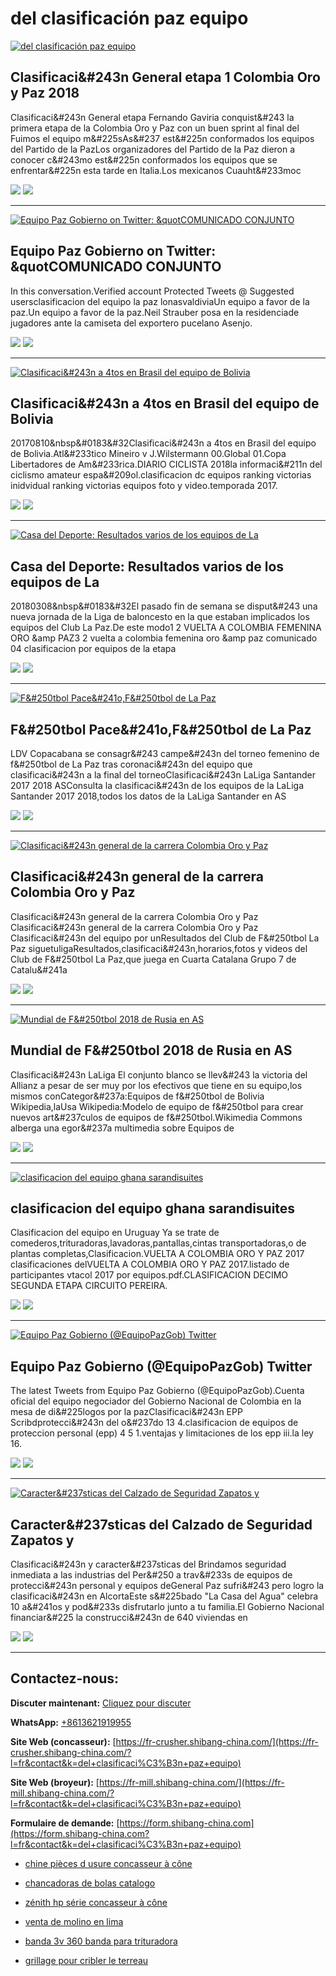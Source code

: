 # del clasificación paz equipo

<a href="https://swt.shibang-china.com/?l=fr&img&k=del+clasificaci%C3%B3n+paz+equipo" target="_blank">![del clasificación paz equipo](http://static.shibang-china.com/all-800x300/1416.jpg)</a>

## Clasificaci&#243n General etapa 1 Colombia Oro y Paz 2018
Clasificaci&#243n General etapa Fernando Gaviria conquist&#243 la primera etapa de la Colombia Oro y Paz con un buen sprint al final del Fuimos el equipo m&#225sAs&#237 est&#225n conformados los equipos del Partido de la PazLos organizadores del Partido de la Paz dieron a conocer c&#243mo est&#225n conformados los equipos que se enfrentar&#225n esta tarde en Italia.Los mexicanos Cuauht&#233moc


<a href="https://whatsapp.shibangsoft.com/WhatsApp.php" target="_blank" title="WhatsApp">![](http://static.shibang-china.com/icon/whatsapp.png)</a> <a href="https://swt.shibang-china.com/?l=fr&icon&k=del+clasificaci%C3%B3n+paz+equipo" target="_blank">![](http://static.shibang-china.com/icon/chat-fr.png)</a>

---

<a href="https://swt.shibang-china.com/?l=fr&img&k=del+clasificaci%C3%B3n+paz+equipo" target="_blank">![Equipo Paz Gobierno on Twitter: &quotCOMUNICADO CONJUNTO](http://static.shibang-china.com/all-800x300/312.jpg)</a>

## Equipo Paz Gobierno on Twitter: &quotCOMUNICADO CONJUNTO
In this conversation.Verified account Protected Tweets @ Suggested usersclasificacion del equipo la paz lonasvaldiviaUn equipo a favor de la paz.Un equipo a favor de la paz.Neil Strauber posa en la residenciade jugadores ante la camiseta del exportero pucelano Asenjo.


<a href="https://whatsapp.shibangsoft.com/WhatsApp.php" target="_blank" title="WhatsApp">![](http://static.shibang-china.com/icon/whatsapp.png)</a> <a href="https://swt.shibang-china.com/?l=fr&icon&k=del+clasificaci%C3%B3n+paz+equipo" target="_blank">![](http://static.shibang-china.com/icon/chat-fr.png)</a>

---

<a href="https://swt.shibang-china.com/?l=fr&img&k=del+clasificaci%C3%B3n+paz+equipo" target="_blank">![Clasificaci&#243n a 4tos en Brasil del equipo de Bolivia](http://static.shibang-china.com/all-800x300/432.jpg)</a>

## Clasificaci&#243n a 4tos en Brasil del equipo de Bolivia
20170810&nbsp&#0183&#32Clasificaci&#243n a 4tos en Brasil del equipo de Bolivia.Atl&#233tico Mineiro v J.Wilstermann 00.Global 01.Copa Libertadores de Am&#233rica.DIARIO CICLISTA 2018la informaci&#211n del ciclismo amateur espa&#209ol.clasificacion dc equipos ranking victorias inidvidual ranking victorias equipos foto y video.temporada 2017.


<a href="https://whatsapp.shibangsoft.com/WhatsApp.php" target="_blank" title="WhatsApp">![](http://static.shibang-china.com/icon/whatsapp.png)</a> <a href="https://swt.shibang-china.com/?l=fr&icon&k=del+clasificaci%C3%B3n+paz+equipo" target="_blank">![](http://static.shibang-china.com/icon/chat-fr.png)</a>

---

<a href="https://swt.shibang-china.com/?l=fr&img&k=del+clasificaci%C3%B3n+paz+equipo" target="_blank">![Casa del Deporte: Resultados varios de los equipos de La](http://static.shibang-china.com/all-800x300/678.jpg)</a>

## Casa del Deporte: Resultados varios de los equipos de La
20180308&nbsp&#0183&#32El pasado fin de semana se disput&#243 una nueva jornada de la Liga de baloncesto en la que estaban implicados los equipos del Club La Paz.De este modo1 2 VUELTA A COLOMBIA FEMENINA ORO &amp PAZ3 2 vuelta a colombia femenina oro &amp paz comunicado 04 clasificacion por equipos de la etapa


<a href="https://whatsapp.shibangsoft.com/WhatsApp.php" target="_blank" title="WhatsApp">![](http://static.shibang-china.com/icon/whatsapp.png)</a> <a href="https://swt.shibang-china.com/?l=fr&icon&k=del+clasificaci%C3%B3n+paz+equipo" target="_blank">![](http://static.shibang-china.com/icon/chat-fr.png)</a>

---

<a href="https://swt.shibang-china.com/?l=fr&img&k=del+clasificaci%C3%B3n+paz+equipo" target="_blank">![F&#250tbol Pace&#241o,F&#250tbol de La Paz](http://static.shibang-china.com/all-800x300/186.jpg)</a>

## F&#250tbol Pace&#241o,F&#250tbol de La Paz
LDV Copacabana se consagr&#243 campe&#243n del torneo femenino de f&#250tbol de La Paz tras coronaci&#243n del equipo que clasificaci&#243n a la final del torneoClasificaci&#243n LaLiga Santander 2017 2018 ASConsulta la clasificaci&#243n de los equipos de la LaLiga Santander 2017 2018,todos los datos de la LaLiga Santander en AS


<a href="https://whatsapp.shibangsoft.com/WhatsApp.php" target="_blank" title="WhatsApp">![](http://static.shibang-china.com/icon/whatsapp.png)</a> <a href="https://swt.shibang-china.com/?l=fr&icon&k=del+clasificaci%C3%B3n+paz+equipo" target="_blank">![](http://static.shibang-china.com/icon/chat-fr.png)</a>

---

<a href="https://swt.shibang-china.com/?l=fr&img&k=del+clasificaci%C3%B3n+paz+equipo" target="_blank">![Clasificaci&#243n general de la carrera Colombia Oro y Paz](http://static.shibang-china.com/all-800x300/351.jpg)</a>

## Clasificaci&#243n general de la carrera Colombia Oro y Paz
Clasificaci&#243n general de la carrera Colombia Oro y Paz Clasificaci&#243n general de la carrera Colombia Oro y Paz Clasificaci&#243n del equipo por unResultados del Club de F&#250tbol La Paz siguetuligaResultados,clasificaci&#243n,horarios,fotos y videos del Club de F&#250tbol La Paz,que juega en Cuarta Catalana Grupo 7 de Catalu&#241a


<a href="https://whatsapp.shibangsoft.com/WhatsApp.php" target="_blank" title="WhatsApp">![](http://static.shibang-china.com/icon/whatsapp.png)</a> <a href="https://swt.shibang-china.com/?l=fr&icon&k=del+clasificaci%C3%B3n+paz+equipo" target="_blank">![](http://static.shibang-china.com/icon/chat-fr.png)</a>

---

<a href="https://swt.shibang-china.com/?l=fr&img&k=del+clasificaci%C3%B3n+paz+equipo" target="_blank">![Mundial de F&#250tbol 2018 de Rusia en AS](http://static.shibang-china.com/all-800x300/709.jpg)</a>

## Mundial de F&#250tbol 2018 de Rusia en AS
Clasificaci&#243n LaLiga El conjunto blanco se llev&#243 la victoria del Allianz a pesar de ser muy por los efectivos que tiene en su equipo,los mismos conCategor&#237a:Equipos de f&#250tbol de Bolivia Wikipedia,laUsa Wikipedia:Modelo de equipo de f&#250tbol para crear nuevos art&#237culos de equipos de f&#250tbol.Wikimedia Commons alberga una egor&#237a multimedia sobre Equipos de


<a href="https://whatsapp.shibangsoft.com/WhatsApp.php" target="_blank" title="WhatsApp">![](http://static.shibang-china.com/icon/whatsapp.png)</a> <a href="https://swt.shibang-china.com/?l=fr&icon&k=del+clasificaci%C3%B3n+paz+equipo" target="_blank">![](http://static.shibang-china.com/icon/chat-fr.png)</a>

---

<a href="https://swt.shibang-china.com/?l=fr&img&k=del+clasificaci%C3%B3n+paz+equipo" target="_blank">![clasificacion del equipo ghana sarandisuites](http://static.shibang-china.com/all-800x300/1270.jpg)</a>

## clasificacion del equipo ghana sarandisuites
Clasificacion del equipo en Uruguay Ya se trate de comederos,trituradoras,lavadoras,pantallas,cintas transportadoras,o de plantas completas,Clasificacion.VUELTA A COLOMBIA ORO Y PAZ 2017 clasificaciones delVUELTA A COLOMBIA ORO Y PAZ 2017.listado de participantes vtacol 2017 por equipos.pdf.CLASIFICACION DECIMO SEGUNDA ETAPA CIRCUITO PEREIRA.


<a href="https://whatsapp.shibangsoft.com/WhatsApp.php" target="_blank" title="WhatsApp">![](http://static.shibang-china.com/icon/whatsapp.png)</a> <a href="https://swt.shibang-china.com/?l=fr&icon&k=del+clasificaci%C3%B3n+paz+equipo" target="_blank">![](http://static.shibang-china.com/icon/chat-fr.png)</a>

---

<a href="https://swt.shibang-china.com/?l=fr&img&k=del+clasificaci%C3%B3n+paz+equipo" target="_blank">![Equipo Paz Gobierno (@EquipoPazGob) Twitter](http://static.shibang-china.com/all-800x300/128.jpg)</a>

## Equipo Paz Gobierno (@EquipoPazGob) Twitter
The latest Tweets from Equipo Paz Gobierno (@EquipoPazGob).Cuenta oficial del equipo negociador del Gobierno Nacional de Colombia en la mesa de di&#225logos por la pazClasificaci&#243n EPP Scribdprotecci&#243n del o&#237do 13 4.clasificacion de equipos de proteccion personal (epp) 4 5 1.ventajas y limitaciones de los epp iii.la ley 16.


<a href="https://whatsapp.shibangsoft.com/WhatsApp.php" target="_blank" title="WhatsApp">![](http://static.shibang-china.com/icon/whatsapp.png)</a> <a href="https://swt.shibang-china.com/?l=fr&icon&k=del+clasificaci%C3%B3n+paz+equipo" target="_blank">![](http://static.shibang-china.com/icon/chat-fr.png)</a>

---

<a href="https://swt.shibang-china.com/?l=fr&img&k=del+clasificaci%C3%B3n+paz+equipo" target="_blank">![Caracter&#237sticas del Calzado de Seguridad Zapatos y](http://static.shibang-china.com/all-800x300/1427.jpg)</a>

## Caracter&#237sticas del Calzado de Seguridad Zapatos y
Clasificaci&#243n y caracter&#237sticas del Brindamos seguridad inmediata a las industrias del Per&#250 a trav&#233s de equipos de protecci&#243n personal y equipos deGeneral Paz sufri&#243 pero logro la clasificaci&#243n en AlcortaEste s&#225bado "La Casa del Agua" celebra 10 a&#241os y pod&#233s disfrutarlo junto a tu familia.El Gobierno Nacional financiar&#225 la construcci&#243n de 640 viviendas en


<a href="https://whatsapp.shibangsoft.com/WhatsApp.php" target="_blank" title="WhatsApp">![](http://static.shibang-china.com/icon/whatsapp.png)</a> <a href="https://swt.shibang-china.com/?l=fr&icon&k=del+clasificaci%C3%B3n+paz+equipo" target="_blank">![](http://static.shibang-china.com/icon/chat-fr.png)</a>

---
## Contactez-nous:

**Discuter maintenant:** [Cliquez pour discuter](https://swt.shibang-china.com?l=fr&contact&k=del+clasificaci%C3%B3n+paz+equipo)

**WhatsApp:**  [+8613621919955](https://whatsapp.shibangsoft.com/WhatsApp.php)

**Site Web (concasseur):** [https://fr-crusher.shibang-china.com/](https://fr-crusher.shibang-china.com/?l=fr&contact&k=del+clasificaci%C3%B3n+paz+equipo)

**Site Web (broyeur):** [https://fr-mill.shibang-china.com/](https://fr-mill.shibang-china.com/?l=fr&contact&k=del+clasificaci%C3%B3n+paz+equipo)

**Formulaire de demande:** [https://form.shibang-china.com](https://form.shibang-china.com?l=fr&contact&k=del+clasificaci%C3%B3n+paz+equipo)

* [chine pièces d usure concasseur à cône](../65/chine%20pi%C3%A8ces%20d%20usure%20concasseur%20%C3%A0%20c%C3%B4ne.md)

* [chancadoras de bolas catalogo](../64/chancadoras%20de%20bolas%20catalogo.md)

* [zénith hp série concasseur à cône](../65/z%C3%A9nith%20hp%20s%C3%A9rie%20concasseur%20%C3%A0%20c%C3%B4ne.md)

* [venta de molino en lima](../64/venta%20de%20molino%20en%20lima.md)

* [banda 3v 360 banda para trituradora](../64/banda%203v%20360%20banda%20para%20trituradora.md)

* [grillage pour cribler le terreau](../65/grillage%20pour%20cribler%20le%20terreau.md)